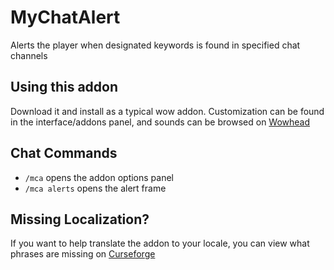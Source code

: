 # MyChatAlert
Alerts the player when designated keywords is found in specified chat channels

## Using this addon
Download it and install as a typical wow addon. Customization can be found in the interface/addons panel, and sounds can be browsed on [Wowhead](https://classic.wowhead.com/sounds)

## Chat Commands
- `/mca` opens the addon options panel
- `/mca alerts` opens the alert frame

## Missing Localization?
If you want to help translate the addon to your locale, you can view what phrases are missing on [Curseforge](https://www.curseforge.com/wow/addons/mychatalert/localization)
